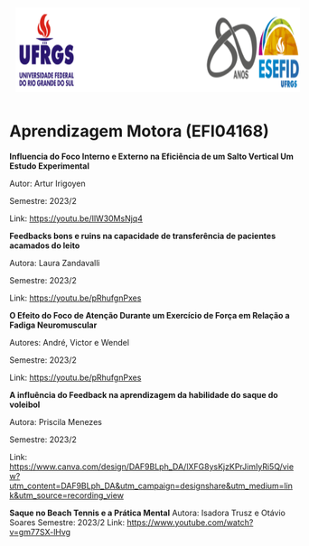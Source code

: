 <div align="center">
<img style="margin: 10px" src="https://github.com/apolinario-souza/teaching/blob/main/AprendizageMotora(EFI04168)/img/cabecalho.png" alt="Python" height="150" 
/>  </div>


# **Aprendizagem Motora (EFI04168)**

**Influencia do Foco Interno e Externo na Eficiência de um Salto Vertical Um Estudo Experimental** 

Autor: Artur Irigoyen  

Semestre: 2023/2 

Link: https://youtu.be/IlW30MsNjq4

**Feedbacks bons e ruins na capacidade de transferência de pacientes acamados do leito**
 
 Autora: Laura Zandavalli 
 
 Semestre: 2023/2 
 
 Link: https://youtu.be/pRhufgnPxes

**O Efeito do Foco de Atenção Durante um Exercício de Força em Relação a Fadiga Neuromuscular**
 
 Autores: André, Victor e Wendel 
 
 Semestre: 2023/2 
 
 Link: https://youtu.be/pRhufgnPxes

 **A influência do Feedback na aprendizagem da habilidade do saque do voleibol**
 
 Autora: Priscila Menezes
 
 Semestre: 2023/2 
 
 Link: https://www.canva.com/design/DAF9BLph_DA/lXFG8ysKjzKPrJimIyRi5Q/view?utm_content=DAF9BLph_DA&utm_campaign=designshare&utm_medium=link&utm_source=recording_view

  **Saque no Beach Tennis e a Prática Mental**
 Autora: Isadora Trusz e Otávio Soares
 Semestre: 2023/2 
 Link: https://www.youtube.com/watch?v=gm77SX-lHvg


